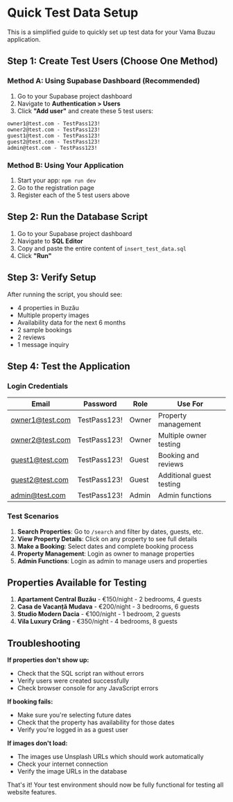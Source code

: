 # Quick Test Data Setup

This is a simplified guide to quickly set up test data for your Vama Buzau application.

## Step 1: Create Test Users (Choose One Method)

### Method A: Using Supabase Dashboard (Recommended)

1. Go to your Supabase project dashboard
2. Navigate to **Authentication > Users**
3. Click **"Add user"** and create these 5 test users:

```
owner1@test.com - TestPass123!
owner2@test.com - TestPass123!
guest1@test.com - TestPass123!
guest2@test.com - TestPass123!
admin@test.com - TestPass123!
```

### Method B: Using Your Application

1. Start your app: `npm run dev`
2. Go to the registration page
3. Register each of the 5 test users above

## Step 2: Run the Database Script

1. Go to your Supabase project dashboard
2. Navigate to **SQL Editor**
3. Copy and paste the entire content of `insert_test_data.sql`
4. Click **"Run"**

## Step 3: Verify Setup

After running the script, you should see:
- 4 properties in Buzău
- Multiple property images
- Availability data for the next 6 months
- 2 sample bookings
- 2 reviews
- 1 message inquiry

## Step 4: Test the Application

### Login Credentials

| Email | Password | Role | Use For |
|-------|----------|------|----------|
| owner1@test.com | TestPass123! | Owner | Property management |
| owner2@test.com | TestPass123! | Owner | Multiple owner testing |
| guest1@test.com | TestPass123! | Guest | Booking and reviews |
| guest2@test.com | TestPass123! | Guest | Additional guest testing |
| admin@test.com | TestPass123! | Admin | Admin functions |

### Test Scenarios

1. **Search Properties**: Go to `/search` and filter by dates, guests, etc.
2. **View Property Details**: Click on any property to see full details
3. **Make a Booking**: Select dates and complete booking process
4. **Property Management**: Login as owner to manage properties
5. **Admin Functions**: Login as admin to manage users and properties

## Properties Available for Testing

1. **Apartament Central Buzău** - €150/night - 2 bedrooms, 4 guests
2. **Casa de Vacanță Mudava** - €200/night - 3 bedrooms, 6 guests
3. **Studio Modern Dacia** - €100/night - 1 bedroom, 2 guests
4. **Vila Luxury Crâng** - €350/night - 4 bedrooms, 8 guests

## Troubleshooting

**If properties don't show up:**
- Check that the SQL script ran without errors
- Verify users were created successfully
- Check browser console for any JavaScript errors

**If booking fails:**
- Make sure you're selecting future dates
- Check that the property has availability for those dates
- Verify you're logged in as a guest user

**If images don't load:**
- The images use Unsplash URLs which should work automatically
- Check your internet connection
- Verify the image URLs in the database

That's it! Your test environment should now be fully functional for testing all website features.